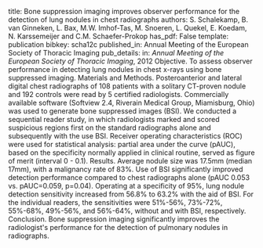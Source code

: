 title: Bone suppression imaging improves observer performance for the detection of lung nodules in chest radiographs
authors: S. Schalekamp, B. van Ginneken, L. Bax, M.W. Imhof-Tas, M. Snoeren, L. Quekel, E. Koedam, N. Karssemeijer and C.M. Schaefer-Prokop
has_pdf: False
template: publication
bibkey: scha12c
published_in: Annual Meeting of the European Society of Thoracic Imaging
pub_details: in: <i>Annual Meeting of the European Society of Thoracic Imaging</i>, 2012
Objective. To assess observer performance in detecting lung nodules in chest x-rays using bone suppressed imaging. Materials and Methods. Posteroanterior and lateral digital chest radiographs of 108 patients with a solitary CT-proven nodule and 192 controls were read by 5 certified radiologists. Commercially available software (Softview 2.4, Riverain Medical Group, Miamisburg, Ohio) was used to generate bone suppressed images (BSI). We conducted a sequential reader study, in which radiologists marked and scored suspicious regions first on the standard radiographs alone and subsequently with the use BSI. Receiver operating characteristics (ROC) were used for statistical analysis: partial area under the curve (pAUC), based on the specificity normally applied in clinical routine, served as figure of merit (interval 0 - 0.1). Results. Average nodule size was 17.5mm (median 17mm), with a malignancy rate of 83%. Use of BSI significantly improved detection performance compared to chest radiographs alone (pAUC 0.053 vs. pAUC=0.059, p=0.04). Operating at a specificity of 95%, lung nodule detection sensitivity increased from 56.8% to 63.2% with the aid of BSI. For the individual readers, the sensitivities were 51%-56%, 73%-72%, 55%-68%, 49%-56%, and 56%-64%, without and with BSI, respectively. Conclusion. Bone suppression imaging significantly improves the radiologist's performance for the detection of pulmonary nodules in radiographs.

